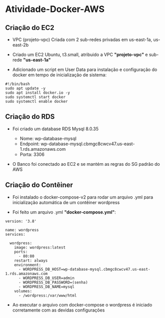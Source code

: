# Atividade-Docker-AWS

## Criação do EC2

- VPC (projeto-vpc) Criada com 2 sub-redes privadas em us-east-1a, us-east-2b

- Criado um EC2 Ubuntu, t3.small, atribuido a VPC **"projeto-vpc"** e sub-rede **"us-east-1a"**

- Adicionado um script em User Data para instalação e configuração do docker em tempo de inicialização de sistema:

```
#!/bin/bash
sudo apt update -y
sudo apt install docker.io -y
sudo systemctl start docker
sudo systemctl enable docker
```
## Criação do RDS

- Foi criado um database RDS Mysql 8.0.35
  - Nome: wp-database-mysql
  - Endpoint: wp-database-mysql.cbmgc8cwcv47.us-east-1.rds.amazonaws.com
  - Porta: 3306

- O Banco foi conectado ao EC2 e se mantém as regras do SG padrão do AWS

## Criação do Contêiner

- Foi instalado o docker-compose-v2 para rodar um arquivo .yml para inicialização automática de um contêiner wordpress

- Foi feito um arquivo .yml **"docker-compose.yml"**:

```
version: '3.8'

name: wordpress
services:

  wordpress:
    image: wordpress:latest
    ports:
      - 80:80
    restart: always
    environment:
      - WORDPRESS_DB_HOST=wp-database-mysql.cbmgc8cwcv47.us-east-1.rds.amazonaws.com
      - WORDPRESS_DB_USER=admin
      - WORDPRESS_DB_PASSWORD=(senha)
      - WORDPRESS_DB_NAME=mysql
    volumes:
      - /wordpress:/var/www/html
```

- Ao executar o arquivo com docker-compose o wordpress é iniciado corretamente com as devidas configurações
